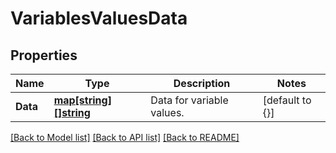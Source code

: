 # VariablesValuesData

## Properties
Name | Type | Description | Notes
------------ | ------------- | ------------- | -------------
**Data** | [**map[string][]string**](array.md) | Data for variable values. | [default to {}]

[[Back to Model list]](../README.md#documentation-for-models) [[Back to API list]](../README.md#documentation-for-api-endpoints) [[Back to README]](../README.md)

